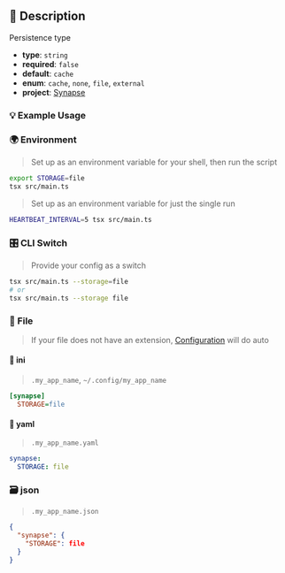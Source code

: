 ## 📜 Description

Persistence type

- **type**: `string`
- **required**: `false`
- **default**: `cache`
- **enum**: `cache`, `none`, `file`, `external`
- **project**: [Synapse](/synapse)

### 💡 Example Usage

### 🌍 Environment

> Set up as an environment variable for your shell, then run the script
```bash
export STORAGE=file
tsx src/main.ts
```
> Set up as an environment variable for just the single run

```bash
HEARTBEAT_INTERVAL=5 tsx src/main.ts
```
### 🎛️ CLI Switch

> Provide your config as a switch
```bash
tsx src/main.ts --storage=file
# or
tsx src/main.ts --storage file
```
### 📁 File
>  If your file does not have an extension, [Configuration](/core/configuration) will do auto
#### 📘 ini

> `.my_app_name`, `~/.config/my_app_name`

```ini
[synapse]
  STORAGE=file
```
#### 📄 yaml

> `.my_app_name.yaml`

```yaml
synapse:
  STORAGE: file
```
### 🗃️ json

> `.my_app_name.json`

```json
{
  "synapse": {
    "STORAGE": file
  }
}
```
